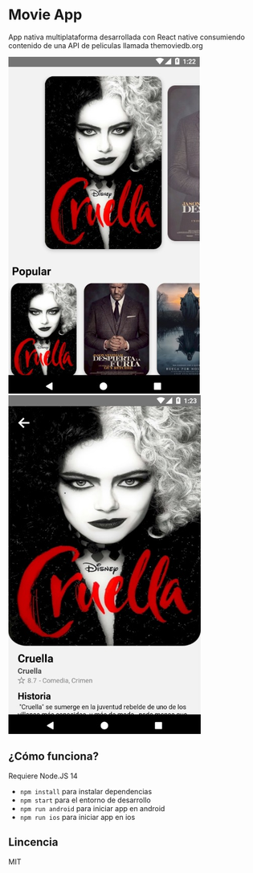 # Movie App

App nativa multiplataforma desarrollada con React native consumiendo contenido de una API de peliculas llamada themoviedb.org

![Captura de la vista Home](./preview/preview.jpg)
![Captura de la vista Details](./preview/preview2.jpg)

## ¿Cómo funciona?

Requiere Node.JS 14

- `npm install` para instalar dependencias
- `npm start` para el entorno de desarrollo
- `npm run android` para iniciar app en android
- `npm run ios` para iniciar app en ios

## Lincencia

MIT

